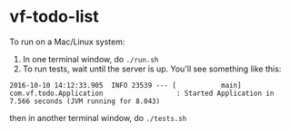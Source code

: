 # vf-todo-list

To run on a Mac/Linux system:

1. In one terminal window, do `./run.sh`
2. To run tests, wait until the server is up. You'll see something like this:
```
2016-10-10 14:12:33.905  INFO 23539 --- [           main] com.vf.todo.Application                  : Started Application in 7.566 seconds (JVM running for 8.043)
```
  then in another terminal window, do `./tests.sh`

